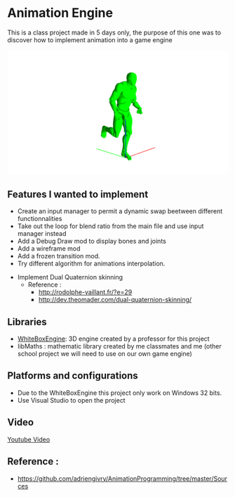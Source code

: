 # Animation Engine

This is a class project made in 5 days only, the purpose of this one was to discover how to implement animation into a game engine

![](https://github.com/FelixPog/AnimationEngine/blob/main/Screenshots/ProjectAnimation.PNG)

## Features I wanted to implement

- Create an input manager to permit a dynamic swap beetween different functionnalities
- Take out the loop for blend ratio from the main file and use input manager instead
- Add a Debug Draw mod to display bones and joints
- Add a wireframe mod
- Add a frozen transition mod.
- Try different algorithm for animations interpolation.
+ Implement Dual Quaternion skinning
	+ Reference :
		+ http://rodolphe-vaillant.fr/?e=29
		+ http://dev.theomader.com/dual-quaternion-skinning/

## Libraries

- [WhiteBoxEngine](https://github.com/Trizek/WhiteBoxEngine): 3D engine created by a professor for this project
- libMaths : mathematic library created by me classmates and me (other school project we will need to use on our own game engine)

## Platforms and configurations

- Due to the WhiteBoxEngine this project only work on Windows 32 bits. 
- Use Visual Studio to open the project

## Video

[Youtube Video](https://youtu.be/Wv7hUwRD_ew)

## Reference :

- https://github.com/adriengivry/AnimationProgramming/tree/master/Sources